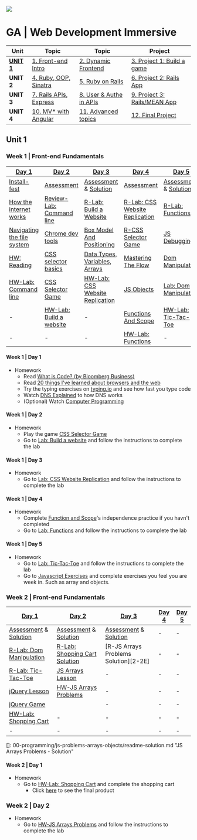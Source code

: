 ![](https://ga-dash.s3.amazonaws.com/production/assets/logo-9f88ae6c9c3871690e33280fcf557f33.png)
# GA | Web Development Immersive

| Unit                 | Topic                              | Topic                              | Project
|------------          |------------------------------------|------------------------------------|--------------------------------------
| **[UNIT 1](#unit1)** | [1. Front-end Intro](#week1)       | [2. Dynamic Frontend](#week2)      | [3. Project 1: Build a game](#week3)
| **UNIT 2**           | [4. Ruby, OOP, Sinatra](#week4)    | [5. Ruby on Rails](#week5)         | [6. Project 2: Rails App](#week6)
| **UNIT 3**           | [7. Rails APIs, Express](#week7)   | [8. User & Authe in APIs](#week8)  | [9. Project 3: Rails/MEAN App](#week9)
| **UNIT 4**           | [10. MV* with Angular](#week10)    | [11. Advanced topics](#week11)     | [12. Final Project](#week12)

<a name="unit1"></a>
## Unit 1

<a name="week1"></a>
### Week 1 | Front-end Fundamentals

[Day 1](#w1d1)                           | [Day 2](#w1d2)                          | [Day 3](#w1d3)                          | [Day 4](#w1d4)                          | [Day 5](#w1d5)                          |
---------------------------------------- | --------------------------------------- | --------------------------------------- | --------------------------------------- | --------------------------------------- |
[Install-fest][1-1A]                     | [Assessment][1-2A]                      | [Assessment][1-3A] & [Solution][1-3B]   | [Assessment][1-4A]                      | [Assessment][1-5A] & [Solution][1-5B]   |
[How the internet works][1-1B]           | [Review-Lab: Command line][1-1E]        | [R-Lab: Build a Website][1-2E]          | [R-Lab: CSS Website Replication][1-3E]  | [R-Lab: Functions][1-4E]                |
[Navigating the file system][1-1C]       | [Chrome dev tools][1-2B]                | [Box Model And Positioning][1-3C]       | [R-CSS Selector Game][1-2D]             | [JS Debugging][1-5C]                    |
[HW: Reading][1-1D]                      | [CSS selector basics ][1-2C]            | [Data Types, Variables, Arrays][1-3D]   | [Mastering The Flow][1-4B]              | [Dom Manipulation][1-5D]                |
[HW-Lab: Command line][1-1E]             | [CSS Selector Game][1-2D]               | [HW-Lab: CSS Website Replication][1-3E] | [JS Objects][1-4C]                      | [Lab: Dom Manipulation][1-5E]           |
-                                        | [HW-Lab: Build a website][1-2E]         | -                                       | [Functions And Scope][1-4D]             | [HW-Lab: Tic-Tac-Toe][1-5F]             |
-                                        | -                                       | -                                       | [HW-Lab: Functions][1-4E]               | -                                       |

[1-1A]: 00-programming/install-fest/README.md                     "Install-Fest!"
[1-1B]: 00-programming/internet-fundamentals-lesson               "Internet fundamentals"
[1-1C]: 01-workflow/terminal-navigating-the-file-system-lesson    "Navigating the file system"
[1-1D]: #w1d1                                                     "Homework"
[1-1E]: https://github.com/wdi-hk-9/my-favourite-things           "Command line lab Lab"

[1-2A]: 14-assessments/w01d2.md                                   "Assessment"
[1-2B]: 01-workflow/chrome-dev-tools-lesson                       "Chrome Dev Tools"
[1-2C]: 02-front-end-intro/css-selector-basics                    "CSS Selector Basics"
[1-2D]: http://flukeout.github.io                                 "CSS Selector Game"
[1-2E]: https://github.com/wdi-hk-9/lab-html-css-website          "HW-Build a website Lab"

[1-3A]: 14-assessments/w01d3.md                                   "Assessment"
[1-3B]: 14-assessments/w01d3-solution.html                        "Assessment-Solution"
[1-3C]: 02-front-end-intro/css-box-model-and-positioning          "Box Model And Positioning"
[1-3D]: 00-programming/js-data-types-variables-and-arrays         "Data Types, Variables, Arrays"
[1-3E]: https://github.com/wdi-hk-9/lab-css-site-replication      "CSS Web Replication Lab"

[1-4A]: 14-assessments/w01d4.md                                   "Assessment"
[1-4B]: 00-programming/js-control-flow-lesson                     "Mastering The Flow"
[1-4C]: 00-programming/js-objects-lesson                          "JS Objects"
[1-4D]: 00-programming/js-functions-and-scope                     "Function and Scope"
[1-4E]: https://github.com/wdi-hk-9/lab-js-functions              "Javascript Lab"

[1-5A]: 14-assessments/w01d5.md                                   "Assessment"
[1-5B]: 14-assessments/w01d5-solution.md                          "Assessment-Solution"
[1-5C]: 00-programming/js-debugging-lesson                        "JS Debugging"
[1-5D]: 02-front-end-intro/js-dom-manipulation-lesson             "Dom Manipulation"
[1-5E]: https://github.com/wdi-hk-9/lab-js-dom-manipulation       "Dom Manipulation Lab"
[1-5F]: https://github.com/wdi-hk-9/lab-js-tic-tac-toe            "Tic-Tac-Toe Lab"
[1-5G]: http://www.w3resource.com/javascript-exercises/           "Javascript Exercises"

#### Week 1 | Day 1
<a name="w1d1"></a>

- Homework
  - Read [What is Code? (by Bloomberg Business)](http://www.bloomberg.com/graphics/2015-paul-ford-what-is-code/)
  - Read [20 things I've learned about browsers and the web](http://www.20thingsilearned.com/en-US/home)
  - Try the typing exercises on [typing.io](https://www.typing.io/) and see how fast you type code
  - Watch [DNS Explained](https://www.youtube.com/watch?v=72snZctFFtA) to how DNS works
  - (Optional) Watch [Computer Programming](https://www.youtube.com/watch?v=OWsyrnOBsJs)

#### Week 1 | Day 2
<a name="w1d2"></a>

- Homework
  - Play the game [CSS Selector Game][1-2D]
  - Go to [Lab: Build a website][1-2E] and follow the instructions to complete the lab

#### Week 1 | Day 3
<a name="w1d3"></a>

- Homework
  - Go to [Lab: CSS Website Replication][1-3E] and follow the instructions to complete the lab

#### Week 1 | Day 4
<a name="w1d4"></a>

- Homework
  - Complete [Function and Scope][1-4D]'s independence practice if you havn't completed
  - Go to [Lab: Functions][1-4E] and follow the instructions to complete the lab

#### Week 1 | Day 5
<a name="w1d5"></a>

- Homework
  - Go to [Lab: Tic-Tac-Toe][1-5F] and follow the instructions to complete the lab
  - Go to [Javascript Exercises][1-5G] and complete exercises you feel you are week in. Such as array and objects.

<a name="week2"></a>
### Week 2 | Front-end Fundamentals

[Day 1](#w2d1)                           | [Day 2](#w2d2)                          | [Day 3](#w2d3)                          | [Day 4](#w2d4)                          | [Day 5](#w2d5)                          |
---------------------------------------- | --------------------------------------- | --------------------------------------- | --------------------------------------- | --------------------------------------- |
[Assessment][2-1A] & [Solution][2-1B]    | [Assessment][2-2A] & [Solution][2-2B]   | [Assessment][2-3A] & [Solution][2-3B]   | -                                       | -                                       |
[R-Lab: Dom Manipulation][1-5E]          | [R-Lab: Shopping Cart Solution][2-1E]   | [R-JS Arrays Problems Solution][2-2E]   | -                                       | -                                       |
[R-Lab: Tic-Tac-Toe][1-5F]               | [JS Arrays Lesson][2-2C]                | -                                       | -                                       | -                                       |
[jQuery Lesson][2-1C]                    | [HW-JS Arrays Problems][2-2D]           | -                                       | -                                       | -                                       |
[jQuery Game][2-1D]|                     | -                                       | -                                       | -                                       | -                                       |
[HW-Lab: Shopping Cart][2-1E]            | -                                       | -                                       | -                                       | -                                       |
-                                        | -                                       | -                                       | -                                       | -                                       |

[2-1A]: 14-assessments/w02d1.md                                         "Assessment"
[2-1B]: 14-assessments/w02d1-solution.md                                "Assessment - Solution"
[2-1C]: 02-front-end-intro/js-jquery-lesson                             "jQuery Lesson"
[2-1D]: http://jqexercise.droppages.com/                                "jQuery Game"
[2-1E]: https://github.com/wdi-hk-9/shoppingCart                        "Lab: Shopping Cart"
[2-1F]: https://github.com/wdi-hk-9/shoppingCart-solution               "Lab: Shopping Cart - Solution"

[2-2A]: 14-assessments/w02/w02d2.md                                     "Assessment"
[2-2B]: 14-assessments/w02/w02d2-solution.md                            "Assessment - Solution"
[2-2C]: 00-programming/js-arrays-advanced/readme.md                     "JS Arrays Lesson"
[2-2D]: 00-programming/js-problems-arrays-objects/readme.md             "JS Arrays Problems"
[]: 00-programming/js-problems-arrays-objects/readme-solution.md    "JS Arrays Problems - Solution"

[2-3A]: 14-assessments/w02/w02d3.md                                     "Assessment"
[2-3B]: 14-assessments/w02/w02d3-solution.md                            "Assessment - Solution"

[2-3]: 00-programming/js-closures-scope-context/readme.md              "JS Closures, Scope, Context"
[2-3]: https://github.com/wdi-hk-9/JavaScript-Koans                    "JS Koans"

#### Week 2 | Day 1
<a name="w2d1"></a>

- Homework
  - Go to [HW-Lab: Shopping Cart][2-1D] and complete the shopping cart
    - Click [here](http://shoppingcart.bitballoon.com/) to see the final product

### Week 2 | Day 2
<a name="w2d2"></a>

- Homework
  - Go to [HW-JS Arrays Problems][2-2D] and follow the instructions to complete the lab
